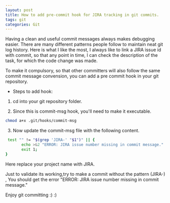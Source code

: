 ```yaml
---
layout: post
title: How to add pre-commit hook for JIRA tracking in git commits.
tags: git
categories: Git
---
```

<div class="toc"></div>

Having a clean and useful commit messages always makes debugging easier. There are many different patterns people follow to maintain neat git log history. Here is what I like the most, I always like to link a JIRA issue id with commit, so that any point in time, I can check the description of the task, for which the code change was made.

To make it compulsory, so that other committers will also follow the same commit message convension, you can add a pre commit hook in your git repository.

* Steps to add hook:

1. cd into your git repository folder.

2. Since this is commit-msg hook, you'll need to make it executable.
```bash
chmod a+x .git/hooks/commit-msg
```		  
3. Now update the commit-msg file with the following content.

```bash
 test "" != "$(grep 'JIRA-' "$1")" || {
       echo >&2 "ERROR: JIRA issue number missing in commit message."
       exit 1;
}
```
Here replace your project name with JIRA.


   Just to validate its working,try to make a commit without the pattern (JIRA-) , You should get the error "ERROR: JIRA issue number missing in commit message."

Enjoy git committing :) :) 